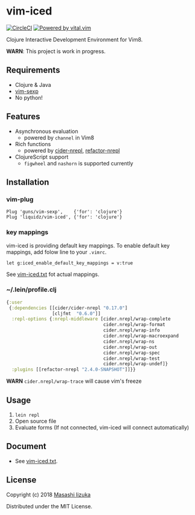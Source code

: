 # vim-iced
[![CircleCI](https://circleci.com/gh/liquidz/vim-iced.svg?style=svg)](https://circleci.com/gh/liquidz/vim-iced)
[![Powered by vital.vim](https://img.shields.io/badge/powered%20by-vital.vim-80273f.svg)](https://github.com/vim-jp/vital.vim)

Clojure Interactive Development Environment for Vim8.

**WARN**: This project is work in progress.

## Requirements

 * Clojure & Java
 * [vim-sexp](https://github.com/guns/vim-sexp)
 * No python!

## Features

 * Asynchronous evaluation
   * powered by `channel` in Vim8
 * Rich functions
   * powered by [cider-nrepl](https://github.com/clojure-emacs/cider-nrepl), [refactor-nrepl](https://github.com/clojure-emacs/refactor-nrepl)
 * ClojureScript support
   * `figwheel` and `nashorn` is supported currently

## Installation

### vim-plug

```
Plug 'guns/vim-sexp',    {'for': 'clojure'}
Plug 'liquidz/vim-iced', {'for': 'clojure'}
```

### key mappings

vim-iced is providing default key mappings.
To enable default key mappings, add folow line to your `.vimrc`.

```
let g:iced_enable_default_key_mappings = v:true
```

See [vim-iced.txt](./doc/vim-iced.txt) fot actual mappings.

### ~/.lein/profile.clj

```clj
{:user
 {:dependencies [[cider/cider-nrepl "0.17.0"]
                 [cljfmt  "0.6.0"]]
  :repl-options {:nrepl-middleware [cider.nrepl/wrap-complete
                                    cider.nrepl/wrap-format
                                    cider.nrepl/wrap-info
                                    cider.nrepl/wrap-macroexpand
                                    cider.nrepl/wrap-ns
                                    cider.nrepl/wrap-out
                                    cider.nrepl/wrap-spec
                                    cider.nrepl/wrap-test
                                    cider.nrepl/wrap-undef]}
  :plugins [[refactor-nrepl "2.4.0-SNAPSHOT"]]}}
```

**WARN** `cider.nrepl/wrap-trace` will cause vim's freeze

## Usage

  1. `lein repl`
  2. Open source file
  3. Evaluate forms (If not connected, vim-iced will connect automatically)

## Document

  * See [vim-iced.txt](./doc/vim-iced.txt).

## License

Copyright (c) 2018 [Masashi Iizuka](http://twitter.com/uochan)

Distributed under the MIT License.

